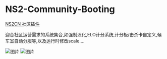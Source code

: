# NS2-Community-Booting

[NS2CN 社区插件](https://docs.qq.com/doc/DUHJKZ1Boa3VTWUVT)  

迎合社区运营需求的系统集合,如强制汉化,ELO计分系统,计分板/击杀卡自定义,候车室自动分服等,以及运行时修改scale....

![图片](https://github.com/striter/NS2-Community-Booting/assets/32827196/b6307433-3712-4cdc-a405-d0777b690435)
![图片](https://github.com/striter/NS2-Community-Booting/assets/32827196/b09d4814-8b05-4f92-abc6-2288a8938d48)
